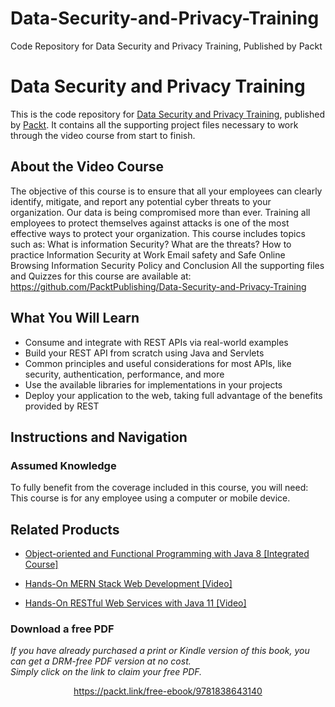 # Data-Security-and-Privacy-Training
Code Repository for Data Security and Privacy Training, Published by Packt
# Data Security and Privacy Training
This is the code repository for [Data Security and Privacy Training](https://www.packtpub.com/web-development/hands-restful-web-services-java-11-video?utm_source=github&utm_medium=repository&utm_campaign=9781789956153), published by [Packt](https://www.packtpub.com/?utm_source=github). It contains all the supporting project files necessary to work through the video course from start to finish.
## About the Video Course
The objective of this course is to ensure that all your employees can clearly identify, mitigate, and report any potential cyber threats to your organization. Our data is being compromised more than ever. Training all employees to protect themselves against attacks is one of the most effective ways to protect your organization. 
This course includes topics such as:
What is information Security?
What are the threats?
How to practice Information Security at Work
Email safety and Safe Online Browsing
Information Security Policy and Conclusion
All the supporting files and Quizzes for this course are available at: https://github.com/PacktPublishing/Data-Security-and-Privacy-Training

<H2>What You Will Learn</H2>
<DIV class=book-info-will-learn-text>
<UL>
<LI>Consume and integrate with REST APIs via real-world examples 
<LI>Build your REST API from scratch using Java and Servlets 
<LI>Common principles and useful considerations for most APIs, like security, authentication, performance, and more 
<LI>Use the available libraries for implementations in your projects 
<LI>Deploy your application to the web, taking full advantage of the benefits provided by REST </LI></UL></DIV>

## Instructions and Navigation
### Assumed Knowledge
To fully benefit from the coverage included in this course, you will need:<br/>
This course is for any employee using a computer or mobile device.

    

## Related Products
* [Object-oriented and Functional Programming with Java 8 [Integrated Course]](https://www.packtpub.com/web-development/hands-restful-web-services-java-11-video?utm_source=github&utm_medium=repository&utm_campaign=9781789956153)

* [Hands-On MERN Stack Web Development [Video]](https://www.packtpub.com/web-development/hands-restful-web-services-java-11-video?utm_source=github&utm_medium=repository&utm_campaign=9781789956153)

* [Hands-On RESTful Web Services with Java 11 [Video]](https://www.packtpub.com/web-development/hands-restful-web-services-java-11-video?utm_source=github&utm_medium=repository&utm_campaign=9781789956153)

### Download a free PDF

 <i>If you have already purchased a print or Kindle version of this book, you can get a DRM-free PDF version at no cost.<br>Simply click on the link to claim your free PDF.</i>
<p align="center"> <a href="https://packt.link/free-ebook/9781838643140">https://packt.link/free-ebook/9781838643140 </a> </p>